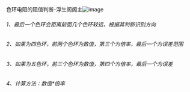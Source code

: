 色环电阻的阻值判断-浮生阁阁主![image](https://img2020.cnblogs.com/blog/2545410/202109/2545410-20210916230422957-1477006747.jpg)

###### 1、最后一个色环会距离前面几个色环较远，根据其判断识别方向
###### 2、如果为四色环，前两个色环为数值，第三个为倍率，最后一个为误差范围
###### 3、如果为五色环，前三个色环为数值，第四个为倍率，最后一个为误差
###### 4、计算方法：数值\*倍率
